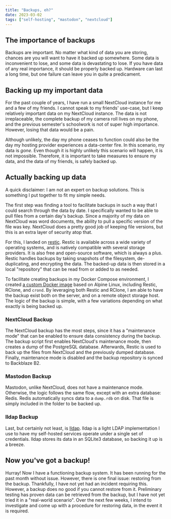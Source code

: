 ```yaml
---
title: "Backups, eh?"
date: 2023-03-02
tags: ["self-hosting", "mastodon", "nextcloud"]
---
```

## The importance of backups
Backups are important. No matter what kind of data you are storing, chances are you will want to have it backed up somewhere. Some data is inconvenient to lose, and some data is devastating to lose. If you have data of any real importance, it should be properly backed up. Hardware can last a long time, but one failure can leave you in quite a predicament.

## Backing up my important data
For the past couple of years, I have run a small NextCloud instance for me and a few of my friends. I cannot speak to my friends' use-case, but I keep relatively important data on my NextCloud instance. The data is not irreplaceable, the complete backup of my camera roll lives on my phone, and the previous semester's schoolwork is not of super high importance. However, losing that data would be a pain.

Although unlikely, the day my phone ceases to function could also be the day my hosting provider experiences a data-center fire. In this scenario, my data is *gone*. Even though it is highly unlikely this scenario will happen, it is not impossible. Therefore, it is important to take measures to ensure my data, and the data of my friends, is safely backed up.

## Actually backing up data
A quick disclaimer: I am not an expert on backup solutions. This is something I put together to fit my simple needs.

The first step was finding a tool to facilitate backups in such a way that I could search through the data by date. I specifically wanted to be able to pull files from a certain day's backup. Since a majority of my data on NextCloud was word documents, the ability to pull a specific version of the file was key. NextCloud does a pretty good job of keeping file versions, but this is an extra layer of security atop that.

For this, I landed on [restic](https://restic.net/). Restic is available across a wide variety of operating systems, and is natively compatible with several storage providers. It is also free and open-source software, which is always a plus. Restic handles backups by taking snapshots of the filesystem, de-duplicating, and encrypting the data. The backed-up data is then stored in a local "repository" that can be read from or added to as needed.

To facilitate creating backups in my Docker Compose environment, I created [a custom Docker image](https://github.com/mshore-dev/alpine-cron-backup) based on Alpine Linux, including Restic, RClone, and `crond`. By leveraging both Restic and RClone, I am able to have the backup exist both on the server, and on a remote object storage host. The logic of the backup is simple, with a few variations depending on what exactly is being backed up.

### NextCloud Backup

The NextCloud backup has the most steps, since it has a "maintenance mode" that can be enabled to ensure data consistency during the backup. The backup script first enables NextCloud's maintenance mode, then creates a dump of the PostgreSQL database. Afterwards, Restic is used to back up the files from NextCloud and the previously dumped database. Finally, maintenance mode is disabled and the backup repository is synced to Backblaze B2.

### Mastodon Backup

Mastodon, unlike NextCloud, does not have a maintenance mode. Otherwise, the logic follows the same flow, except with an extra database: Redis. Redis automatically syncs data to a `dump.rdb` on disk. That file is simply included in the folder to be backed up.

### lldap Backup

Last, but certainly not least, is [lldap](https://github.com/nitnelave/lldap). lldap is a light LDAP implementation I use to have my self-hosted services operate under a single set of credentials. lldap stores its data in an SQLite3 database, so backing it up is a breeze.

## Now you've got a backup!

Hurray! Now I have a functioning backup system. It has been running for the past month without issue. However, there is one final issue: restoring from the backup. Thankfully, I have not yet had an incident requiring this. However, a backup does no good if you cannot restore from it. Preliminary testing has proven data can be retrieved from the backup, but I have not yet tried it in a "real-world scenario". Over the next few weeks, I intend to investigate and come up with a procedure for restoring data, in the event it is required.
